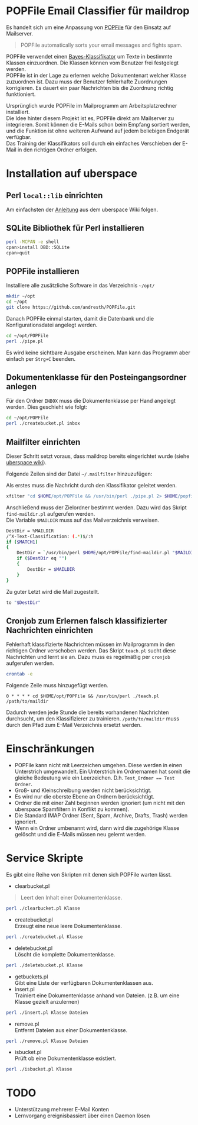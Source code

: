 # POPFile Email Classifier für maildrop
Es handelt sich um eine Anpassung von [POPFile](http://getpopfile.org/) für den Einsatz auf Mailserver.
>POPFile automatically sorts your email messages and fights spam.

POPFile verwendet einen [Bayes-Klassifikator](https://de.wikipedia.org/wiki/Bayes-Klassifikator) um Texte in bestimmte Klassen einzuordnen. Die Klassen können vom Benutzer frei festgelegt werden.  
POPFile ist in der Lage zu erlernen welche Dokumentenart welcher Klasse zuzuordnen ist. Dazu muss der Benutzer fehlerhafte Zuordnungen korrigieren. Es dauert ein paar Nachrichten bis die Zuordnung richtig funktioniert.

Ursprünglich wurde POPFile im Mailprogramm am Arbeitsplatzrechner installiert.  
Die Idee hinter diesem Projekt ist es, POPFile direkt am Mailserver zu integrieren. Somit können die E-Mails schon beim Empfang sortiert werden, und die Funktion ist ohne weiteren Aufwand auf jedem beliebigen Endgerät verfügbar.  
Das Training der Klassifikators soll durch ein einfaches Verschieben der E-Mail in den richtigen Ordner erfolgen.

# Installation auf uberspace
## Perl `local::lib` einrichten
Am einfachsten der [Anleitung](https://wiki.uberspace.de/development:perl) aus dem uberspace Wiki folgen.

## SQLite Bibliothek für Perl installieren
```bash
perl -MCPAN -e shell
cpan>install DBD::SQLite
cpan>quit
```

## POPFile installieren
Installiere alle zusätzliche Software in das Verzeichnis `~/opt/`
```bash
mkdir ~/opt
cd ~/opt
git clone https://github.com/andresth/POPFile.git
```
Danach POPFile einmal starten, damit die Datenbank und die Konfigurationsdatei angelegt werden.
```bash
cd ~/opt/POPFile
perl ./pipe.pl
```
Es wird keine sichtbare Ausgabe erscheinen. Man kann das Programm aber einfach per `Strg+C` beenden.

## Dokumentenklasse für den Posteingangsordner anlegen
Für den Ordner `INBOX` muss die Dokumentenklasse per Hand angelegt werden. Dies geschieht wie folgt:
```bash
cd ~/opt/POPFile
perl ./createbucket.pl inbox
```

## Mailfilter einrichten
Dieser Schritt setzt voraus, dass maildrop bereits eingerichtet wurde (siehe [uberspace wiki](https://wiki.uberspace.de/mail:maildrop)).

Folgende Zeilen sind der Datei `~/.mailfilter` hinzuzufügen:

Als erstes muss die Nachricht durch den Klassifikator geleitet werden.
```bash
xfilter "cd $HOME/opt/POPFile && /usr/bin/perl ./pipe.pl 2> $HOME/popfile.err"
```
Anschließend muss der Zielordner bestimmt werden. Dazu wird das Skript `find-maildir.pl` aufgerufen werden.  
Die Variable `$MAILDIR` muss auf das Mailverzeichnis verweisen.
```bash
DestDir = %MAILDIR
/^X-Text-Classification: (.*)$/:h
if ($MATCH1)
{
    DestDir = `/usr/bin/perl $HOME/opt/POPFile/find-maildir.pl "$MAILDIR" "$MATCH1"`
    if ($DestDir eq "")
    {
        DestDir = $MAILDIR
    }
}
```
Zu guter Letzt wird die Mail zugestellt.
```bash
to "$DestDir"
```

## Cronjob zum Erlernen falsch klassifizierter Nachrichten einrichten
Fehlerhaft klassifizierte Nachrichten müssen im Mailprogramm in den richtigen Ordner verschoben werden. Das Skript `teach.pl` sucht diese Nachrichten und lernt sie an. Dazu muss es regelmäßig per `cronjob` aufgerufen werden.
```bash
crontab -e
```
Folgende Zeile muss hinzugefügt werden.
```
0 * * * * cd $HOME/opt/POPFile && /usr/bin/perl ./teach.pl /path/to/maildir
```
Dadurch werden jede Stunde die bereits vorhandenen Nachrichten durchsucht, um den Klassifizierer zu trainieren. `/path/to/maildir` muss durch den Pfad zum E-Mail Verzeichnis ersetzt werden.

# Einschränkungen
* POPFile kann nicht mit Leerzeichen umgehen. Diese werden in einen Unterstrich umgewandelt. Ein Unterstrich im Ordnernamen hat somit die gleiche Bedeutung wie ein Leerzeichen. D.h. `Test_Ordner == Test Ordner`.
* Groß- und Kleinschreibung werden nicht berücksichtigt.
* Es wird nur die oberste Ebene an Ordnern berücksichtigt.
* Ordner die mit einer Zahl beginnen werden ignoriert (um nicht mit den uberspace Spamfiltern in Konflikt zu kommen).
* Die Standard IMAP Ordner (Sent, Spam, Archive, Drafts, Trash) werden ignoriert.
* Wenn ein Ordner umbenannt wird, dann wird die zugehörige Klasse gelöscht und die E-Mails müssen neu gelernt werden.

# Service Skripte
Es gibt eine Reihe von Skripten mit denen sich POPFile warten lässt.
* clearbucket.pl
> Leert den Inhalt einer Dokumentenklasse.
```bash
perl ./clearbucket.pl Klasse
```

* createbucket.pl  
  Erzeugt eine neue leere Dokumentenklasse.
```bash
perl ./createbucket.pl Klasse
```
* deletebucket.pl  
  Löscht die komplette Dokumentenklasse.
```bash
perl ./deletebucket.pl Klasse
```
* getbuckets.pl  
  Gibt eine Liste der verfügbaren Dokumentenklassen aus.
* insert.pl  
  Trainiert eine Dokumentenklasse anhand von Dateien. (z.B. um eine Klasse gezielt anzulernen)
```bash
perl ./insert.pl Klasse Dateien
```
* remove.pl  
  Entfernt Dateien aus einer Dokumentenklasse.
```bash
perl ./remove.pl Klasse Dateien
```
* isbucket.pl  
  Prüft ob eine Dokumentenklasse existiert.
```bash
perl ./isbucket.pl Klasse
```

# TODO
* Unterstützung mehrerer E-Mail Konten
* Lernvorgang ereignisbassiert über einen Daemon lösen
